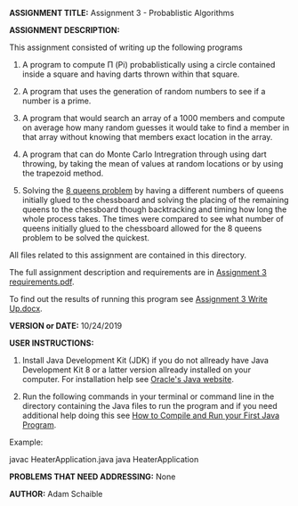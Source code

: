 **ASSIGNMENT TITLE:** Assignment 3 - Probablistic Algorithms

**ASSIGNMENT DESCRIPTION:**

This assignment consisted of writing up the following programs

1) A program to compute Π (Pi) probablistically using a circle contained inside a square and having darts thrown within that square.

2) A program that uses the generation of random numbers to see if a number is a prime.

3) A program that would search an array of a 1000 members and compute on average how many random guesses it would take to find a member in that array without knowing that members exact location in the array.

4) A program that can do Monte Carlo Intregration through using dart throwing, by taking the mean of values at random locations or by using the trapezoid method.

5) Solving the [8 queens problem](https://en.wikipedia.org/wiki/Eight_queens_puzzle)  by having a different numbers of queens initially glued to the chessboard and solving the placing of the remaining queens to the chessboard though backtracking and timing how long the whole process takes. The times were compared to see what number of queens initially glued to the chessboard allowed for the 8 queens problem to be solved the quickest.

All files related to this assignment are contained in this directory.

The full assignment description and requirements are in [Assignment 3 requirements.pdf](https://github.com/AdamSchaible/MSU_Denver/blob/master/CS%204050%20Algorithms%20%26%20Algorithm%20Analysis%20(Fall%202019)/Assignment%203%20-%20Probabilistic%20Algorithms/Assignment%203%20requirements.pdf).

To find out the results of running this program see [Assignment 3 Write Up.docx](https://github.com/AdamSchaible/MSU_Denver/blob/master/CS%204050%20Algorithms%20%26%20Algorithm%20Analysis%20(Fall%202019)/Assignment%203%20-%20Probabilistic%20Algorithms/Assignment%203%20Write%20Up.docx).

**VERSION or DATE:** 10/24/2019

**USER INSTRUCTIONS:** 

1) Install Java Development Kit (JDK) if you do not allready have Java Development Kit 8 or a latter version allready installed on your computer. For installation help see [Oracle's Java website](https://www.oracle.com/java/technologies/javase-downloads.html).

2) Run the following commands in your terminal or command line in the directory containing the Java files to run the program and if you need additional help doing this see [How to Compile and Run your First Java Program](https://beginnersbook.com/2013/05/first-java-program/).

Example:

javac HeaterApplication.java
java HeaterApplication

**PROBLEMS THAT NEED ADDRESSING:** None

**AUTHOR:** Adam Schaible
